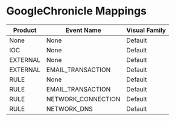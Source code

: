 # GoogleChronicle Mappings
|Product|Event Name|Visual Family|
|-------|----------|-------------|
|None|None|Default|
|IOC|None|Default|
|EXTERNAL|None|Default|
|EXTERNAL|EMAIL_TRANSACTION|Default|
|RULE|None|Default|
|RULE|EMAIL_TRANSACTION|Default|
|RULE|NETWORK_CONNECTION|Default|
|RULE|NETWORK_DNS|Default|
